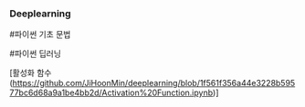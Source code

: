 ### Deeplearning

#파이썬 기초 문법


#파이썬 딥러닝

[활성화 함수(https://github.com/JiHoonMin/deeplearning/blob/1f561f356a44e3228b59577bc6d68a9a1be4bb2d/Activation%20Function.ipynb)]

